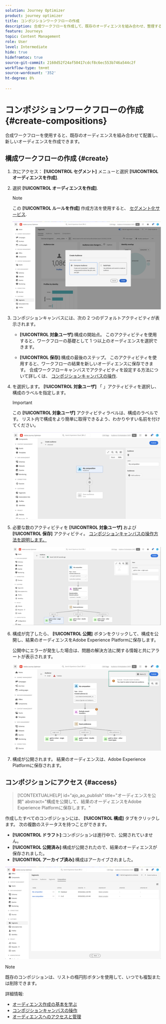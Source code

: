 ```yaml
---
solution: Journey Optimizer
product: journey optimizer
title: コンポジションワークフローの作成
description: 合成ワークフローを作成して、既存のオーディエンスを組み合わせ、整理する方法を説明します。
feature: Journeys
topic: Content Management
role: User
level: Intermediate
hide: true
hidefromtoc: true
source-git-commit: 2160d52f24af50417cdcf8c6ec553b746a544c2f
workflow-type: tm+mt
source-wordcount: '352'
ht-degree: 8%

---
```


# コンポジションワークフローの作成 {#create-compositions}

合成ワークフローを使用すると、既存のオーディエンスを組み合わせて配置し、新しいオーディエンスを作成できます。

## 構成ワークフローの作成 {#create}

1. 次にアクセス： **[!UICONTROL セグメント]** メニューと選択 **[!UICONTROL オーディエンスを作成]**.

1. 選択 **[!UICONTROL オーディエンスを作成]**.

   >[!NOTE]
   >
   >この **[!UICONTROL ルールを作成]** 作成方法を使用すると、 [セグメント化サービス](https://experienceleague.adobe.com/docs/experience-platform/segmentation/pql/overview.html?lang=ja).

   ![](assets/audiences-create.png)

1. コンポジションキャンバスには、次の 2 つのデフォルトアクティビティが表示されます。

   * **[!UICONTROL 対象ユーザ]**:構成の開始点。 このアクティビティを使用すると、ワークフローの基礎として 1 つ以上のオーディエンスを選択できます。

   * **[!UICONTROL 保存]**:構成の最後のステップ。 このアクティビティを使用すると、ワークフローの結果を新しいオーディエンスに保存できます。
   合成ワークフローキャンバスでアクティビティを設定する方法について詳しくは、 [コンポジションキャンバスの操作](composition-canvas.md).

1. を選択します。 **[!UICONTROL 対象ユーザ]** 「 」アクティビティを選択し、構成のラベルを指定します。

   >[!IMPORTANT]
   >
   >この **[!UICONTROL 対象ユーザ]** アクティビティラベルは、構成のラベルです。 リスト内で構成をより簡単に取得できるよう、わかりやすい名前を付けてください。

   ![](assets/audiences-new-composition.png)

1. 必要な数のアクティビティを **[!UICONTROL 対象ユーザ]** および **[!UICONTROL 保存]** アクティビティ。 [コンポジションキャンバスの操作方法を説明します。](composition-canvas.md)

   ![](assets/audiences-publish.png)

1. 構成が完了したら、 **[!UICONTROL 公開]** ボタンをクリックして、構成を公開し、結果のオーディエンスをAdobe Experience Platformに保存します。

   公開中にエラーが発生した場合は、問題の解決方法に関する情報と共にアラートが表示されます。

   ![](assets/audiences-alerts.png)

1. 構成が公開されます。 結果のオーディエンスは、Adobe Experience Platformに保存されます。 <!-- and are ready to be targeted in Journey Optimizer campaigns. [Get started with campaigns](../campaigns/get-started-with-campaigns.md)-->

## コンポジションにアクセス {#access}

>[!CONTEXTUALHELP]
>id="ajo_ao_publish"
>title="オーディエンスを公開"
>abstract="構成を公開して、結果のオーディエンスをAdobe Experience Platformに保存します。"

作成したすべてのコンポジションには、 **[!UICONTROL 構成]** タブをクリックします。 次の複数のステータスを持つことができます。

* **[!UICONTROL ドラフト]**:コンポジションは進行中で、公開されていません。
* **[!UICONTROL 公開済み]**:構成が公開されたので、結果のオーディエンスが保存されました。 <!-- and are available for use.-->
* **[!UICONTROL アーカイブ済み]**:構成はアーカイブされました。

![](assets/audiences-compositions.png)

>[!NOTE]
>
>既存のコンポジションは、リストの楕円形ボタンを使用して、いつでも複製または削除できます。

詳細情報:

* [オーディエンス作成の基本を学ぶ](get-started-audience-orchestration.md)
* [コンポジションキャンバスの操作](composition-canvas.md)
* [オーディエンスへのアクセスと管理](access-audiences.md)
